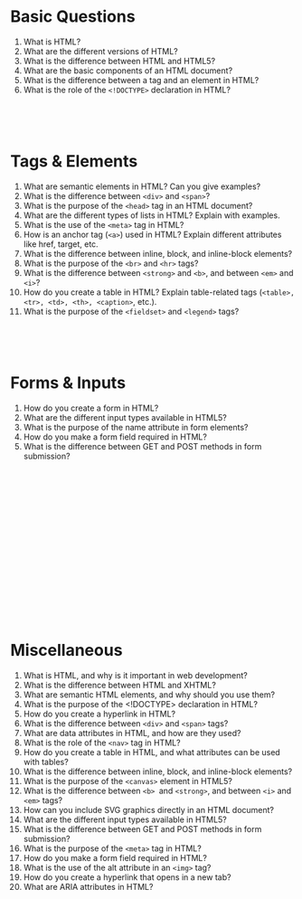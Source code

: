 # Basic Questions

1. What is HTML?
2. What are the different versions of HTML?
3. What is the difference between HTML and HTML5?
4. What are the basic components of an HTML document?
5. What is the difference between a tag and an element in HTML?
6. What is the role of the `<!DOCTYPE>` declaration in HTML?

&nbsp;

&nbsp;

# Tags & Elements

1. What are semantic elements in HTML? Can you give examples?
2. What is the difference between `<div>` and `<span>`?
3. What is the purpose of the `<head>` tag in an HTML document?
4. What are the different types of lists in HTML? Explain with examples.
5. What is the use of the `<meta>` tag in HTML?
6. How is an anchor tag (`<a>`) used in HTML? Explain different attributes like href, target, etc.
7. What is the difference between inline, block, and inline-block elements?
8. What is the purpose of the `<br>` and `<hr>` tags?
9. What is the difference between `<strong>` and `<b>`, and between `<em>` and `<i>`?
10. How do you create a table in HTML? Explain table-related tags (`<table>, <tr>, <td>, <th>, <caption>`, etc.).
11. What is the purpose of the `<fieldset>` and `<legend>` tags?

&nbsp;

&nbsp;

# Forms & Inputs

1. How do you create a form in HTML?
2. What are the different input types available in HTML5?
3. What is the purpose of the name attribute in form elements?
4. How do you make a form field required in HTML?
5. What is the difference between GET and POST methods in form submission?

&nbsp;

&nbsp;

&nbsp;

&nbsp;

&nbsp;

&nbsp;

&nbsp;

&nbsp;

&nbsp;

# Miscellaneous

1. What is HTML, and why is it important in web development?
2. What is the difference between HTML and XHTML?
3. What are semantic HTML elements, and why should you use them?
4. What is the purpose of the <!DOCTYPE> declaration in HTML?
5. How do you create a hyperlink in HTML?
6. What is the difference between `<div>` and `<span>` tags?
7. What are data attributes in HTML, and how are they used?
8. What is the role of the `<nav>` tag in HTML?
9. How do you create a table in HTML, and what attributes can be used with tables?
10. What is the difference between inline, block, and inline-block elements?
11. What is the purpose of the `<canvas>` element in HTML5?
12. What is the difference between `<b> `and `<strong>`, and between `<i>` and `<em>` tags?
13. How can you include SVG graphics directly in an HTML document?
14. What are the different input types available in HTML5?
15. What is the difference between GET and POST methods in form submission?
16. What is the purpose of the `<meta>` tag in HTML?
17. How do you make a form field required in HTML?
18. What is the use of the alt attribute in an `<img>` tag?
19. How do you create a hyperlink that opens in a new tab?
20. What are ARIA attributes in HTML?
